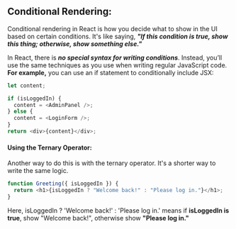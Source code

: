 ## Conditional Rendering:

Conditional rendering in React is how you decide what to show in the UI based on certain conditions. It's like saying, **_"If this condition is true, show this thing; otherwise, show something else."_**

In React, there is **_no special syntax for writing conditions_**. Instead, you’ll use the same techniques as you use when writing regular JavaScript code.
**For example,** you can use an if statement to conditionally include JSX:

```typescript
let content;

if (isLoggedIn) {
  content = <AdminPanel />;
} else {
  content = <LoginForm />;
}
return <div>{content}</div>;
```

#### Using the Ternary Operator:

Another way to do this is with the ternary operator. It's a shorter way to write the same logic.

```typescript
function Greeting({ isLoggedIn }) {
  return <h1>{isLoggedIn ? "Welcome back!" : "Please log in."}</h1>;
}
```

Here, isLoggedIn ? 'Welcome back!' : 'Please log in.' means if **isLoggedIn is true**, show "Welcome back!", otherwise show **"Please log in."**
